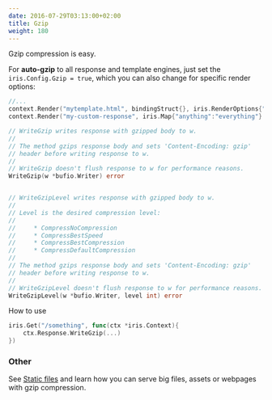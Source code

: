 ```yaml
---
date: 2016-07-29T03:13:00+02:00
title: Gzip
weight: 180
---
```


Gzip compression is easy.


For **auto-gzip** to all response and template engines, 
just set the `iris.Config.Gzip = true`, which you can also change for specific render options:

```go
//...
context.Render("mytemplate.html", bindingStruct{}, iris.RenderOptions{"gzip": false})
context.Render("my-custom-response", iris.Map{"anything":"everything"} , iris.RenderOptions{"gzip": false}) 
```

```go
// WriteGzip writes response with gzipped body to w.
//
// The method gzips response body and sets 'Content-Encoding: gzip'
// header before writing response to w.
//
// WriteGzip doesn't flush response to w for performance reasons.
WriteGzip(w *bufio.Writer) error 


// WriteGzipLevel writes response with gzipped body to w.
//
// Level is the desired compression level:
//
//     * CompressNoCompression
//     * CompressBestSpeed
//     * CompressBestCompression
//     * CompressDefaultCompression
//
// The method gzips response body and sets 'Content-Encoding: gzip'
// header before writing response to w.
//
// WriteGzipLevel doesn't flush response to w for performance reasons.
WriteGzipLevel(w *bufio.Writer, level int) error
```

How to use
```go
iris.Get("/something", func(ctx *iris.Context){
    ctx.Response.WriteGzip(...) 
})

```

### Other

See [Static files](static-files.md) and learn how you can serve big files, assets or webpages with gzip compression.